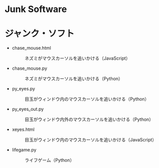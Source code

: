 # Junk Software
# ジャンク・ソフト

* chase_mouse.html
  <dd>ネズミがマウスカーソルを追いかける（JavaScript）</dd>

* chase_mouse.py
  <dd>ネズミがマウスカーソルを追いかける（Python）</dd>

* py_eyes.py
  <dd>目玉がウィンドウ内のマウスカーソルを追いかける（Python）</dd>

* py_eyes_out.py
  <dd>目玉がウィンドウ内外のマウスカーソルを追いかける（Python）</dd>

* xeyes.html
  <dd>目玉がウィンドウ内のマウスカーソルを追いかける（JavaScript）</dd>

* lifegame.py
  <dd>ライフゲーム（Python）</dd>
